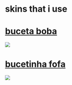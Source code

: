 

# skins that i use

# [buceta boba](https://cdn.discordapp.com/attachments/768595592422752256/778017623018700839/buceta_boba.osk)
![](https://cdn.discordapp.com/attachments/768595592422752256/778017558980329472/e5a1.png)


# [bucetinha fofa](https://cdn.discordapp.com/attachments/768595592422752256/778017172953759774/bucetinha_fofa.osk)
![](https://cdn.discordapp.com/attachments/768595592422752256/778017048483069962/7b1f.png)

